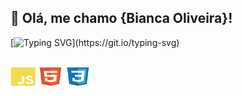 ## 💜 Olá, me chamo <strong>{Bianca Oliveira}!</strong>

[![Typing SVG](https://readme-typing-svg.herokuapp.com/?color=6959CD&size=35&center=true&vCenter=true&width=1000&lines=Oii😁;Bem-vindo+ao+meu+Github!)](https://git.io/typing-svg)

<div style="display: inline_block"><br>
 <img align="center" alt="Js" height="30" width="40" src="https://raw.githubusercontent.com/devicons/devicon/master/icons/javascript/javascript-plain.svg">
 <img align="center" alt="HTML" height="30" width="40" src="https://raw.githubusercontent.com/devicons/devicon/master/icons/html5/html5-original.svg">
 <img align="center" alt="CSS" height="30" width="40" src="https://raw.githubusercontent.com/devicons/devicon/master/icons/css3/css3-original.svg">
</div>
